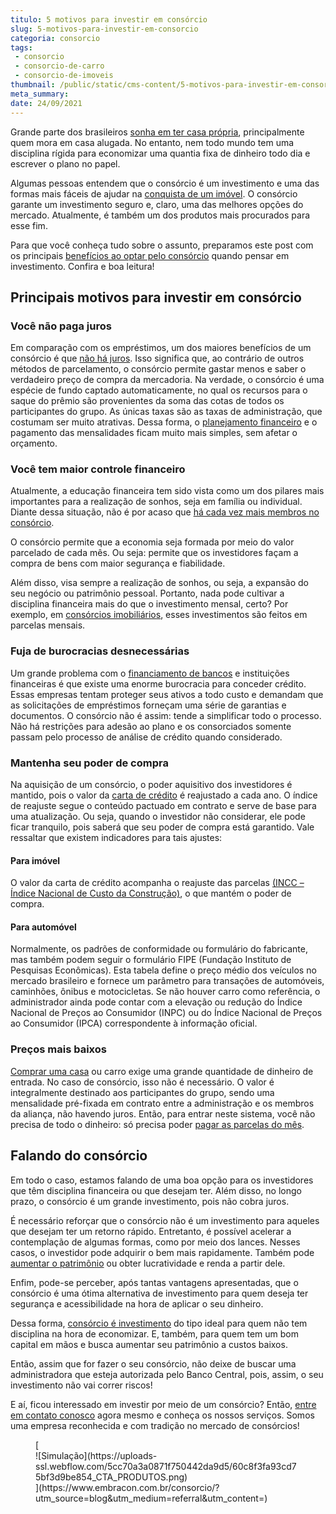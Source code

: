 ```yaml
---
titulo: 5 motivos para investir em consórcio
slug: 5-motivos-para-investir-em-consorcio
categoria: consorcio
tags:
 - consorcio
 - consorcio-de-carro
 - consorcio-de-imoveis
thumbnail: /public/static/cms-content/5-motivos-para-investir-em-consorcio.jpg
meta_summary: 
date: 24/09/2021
---
```

Grande parte dos brasileiros [sonha em ter casa própria](https://www.embracon.com.br/blog/o-que-analisar-antes-de-comprar-um-imovel), principalmente quem mora em casa alugada. No entanto, nem todo mundo tem uma disciplina rígida para economizar uma quantia fixa de dinheiro todo dia e escrever o plano no papel.

Algumas pessoas entendem que o consórcio é um investimento e uma das formas mais fáceis de ajudar na [conquista de um imóvel](https://www.embracon.com.br/blog/como-fazer-um-consorcio-de-imoveis-ainda-em-2021). O consórcio garante um investimento seguro e, claro, uma das melhores opções do mercado. Atualmente, é também um dos produtos mais procurados para esse fim.

Para que você conheça tudo sobre o assunto, preparamos este post com os principais [benefícios ao optar pelo consórcio](https://www.embracon.com.br/conhecaoconsorcio/quais-sao-as-vantagens-do-consorcio) quando pensar em investimento. Confira e boa leitura!

Principais motivos para investir em consórcio 
----------------------------------------------

### Você não paga juros 

Em comparação com os empréstimos, um dos maiores benefícios de um consórcio é que [não há juros](https://www.embracon.com.br/blog/parcela-de-consorcio-tem-juros). Isso significa que, ao contrário de outros métodos de parcelamento, o consórcio permite gastar menos e saber o verdadeiro preço de compra da mercadoria. Na verdade, o consórcio é uma espécie de fundo captado automaticamente, no qual os recursos para o saque do prêmio são provenientes da soma das cotas de todos os participantes do grupo. As únicas taxas são as taxas de administração, que costumam ser muito atrativas. Dessa forma, o [planejamento financeiro](https://www.embracon.com.br/blog/planejamento-financeiro-um-guia-para-as-financas-nao-sairem-de-controle) e o pagamento das mensalidades ficam muito mais simples, sem afetar o orçamento.

### Você tem maior controle financeiro 

Atualmente, a educação financeira tem sido vista como um dos pilares mais importantes para a realização de sonhos, seja em família ou individual. Diante dessa situação, não é por acaso que [há cada vez mais membros no consórcio](https://gauchazh.clicrbs.com.br/economia/conteudo-publicitario/2018/04/consorcio-pode-ser-ate-cinco-vezes-mais-barato-que-financiamento-cjgcp23qd02f601qosgviu347.html).

O consórcio permite que a economia seja formada por meio do valor parcelado de cada mês. Ou seja: permite que os investidores façam a compra de bens com maior segurança e fiabilidade.

Além disso, visa sempre a realização de sonhos, ou seja, a expansão do seu negócio ou patrimônio pessoal. Portanto, nada pode cultivar a disciplina financeira mais do que o investimento mensal, certo? Por exemplo, em [consórcios imobiliários](https://www.embracon.com.br/blog/esse-e-o-momento-de-comprar-imoveis), esses investimentos são feitos em parcelas mensais.

### Fuja de burocracias desnecessárias 

Um grande problema com o [financiamento de bancos](https://www.embracon.com.br/blog/financiamento-ou-consorcio-o-que-e-melhor-na-compra-de-um-imovel) e instituições financeiras é que existe uma enorme burocracia para conceder crédito. Essas empresas tentam proteger seus ativos a todo custo e demandam que as solicitações de empréstimos forneçam uma série de garantias e documentos. O consórcio não é assim: tende a simplificar todo o processo. Não há restrições para adesão ao plano e os consorciados somente passam pelo processo de análise de crédito quando considerado.

### Mantenha seu poder de compra 

Na aquisição de um consórcio, o poder aquisitivo dos investidores é mantido, pois o valor da [carta de crédito](https://www.embracon.com.br/conhecaoconsorcio/o-que-e-carta-de-credito) é reajustado a cada ano. O índice de reajuste segue o conteúdo pactuado em contrato e serve de base para uma atualização. Ou seja, quando o investidor não considerar, ele pode ficar tranquilo, pois saberá que seu poder de compra está garantido. Vale ressaltar que existem indicadores para tais ajustes:

#### Para imóvel 

O valor da carta de crédito acompanha o reajuste das parcelas [(INCC – Índice Nacional de Custo da Construção)](https://www.embracon.com.br/blog/incc-e-ipca-por-que-eles-sao-tao-importantes-no-consorcio), o que mantém o poder de compra.

#### ‍Para automóvel 

Normalmente, os padrões de conformidade ou formulário do fabricante, mas também podem seguir o formulário FIPE (Fundação Instituto de Pesquisas Econômicas). Esta tabela define o preço médio dos veículos no mercado brasileiro e fornece um parâmetro para transações de automóveis, caminhões, ônibus e motocicletas. Se não houver carro como referência, o administrador ainda pode contar com a elevação ou redução do Índice Nacional de Preços ao Consumidor (INPC) ou do Índice Nacional de Preços ao Consumidor (IPCA) correspondente à informação oficial.

### Preços mais baixos 

[Comprar uma casa](https://www.embracon.com.br/imoveis/consorcio-para-comprar-casa) ou carro exige uma grande quantidade de dinheiro de entrada. No caso de consórcio, isso não é necessário. O valor é integralmente destinado aos participantes do grupo, sendo uma mensalidade pré-fixada em contrato entre a administração e os membros da aliança, não havendo juros. Então, para entrar neste sistema, você não precisa de todo o dinheiro: só precisa poder [pagar as parcelas do mês](https://www.embracon.com.br/blog/como-calcular-as-parcelas-no-consorcio).

Falando do consórcio 
---------------------

Em todo o caso, estamos falando de uma boa opção para os investidores que têm disciplina financeira ou que desejam ter. Além disso, no longo prazo, o consórcio é um grande investimento, pois não cobra juros.

É necessário reforçar que o consórcio não é um investimento para aqueles que desejam ter um retorno rápido. Entretanto, é possível acelerar a contemplação de algumas formas, como por meio dos lances. Nesses casos, o investidor pode adquirir o bem mais rapidamente. Também pode [aumentar o patrimônio](https://www.embracon.com.br/blog/e-possivel-aumentar-o-patrimonio-saiba-aqui) ou obter lucratividade e renda a partir dele.

Enfim, pode-se perceber, após tantas vantagens apresentadas, que o consórcio é uma ótima alternativa de investimento para quem deseja ter segurança e acessibilidade na hora de aplicar o seu dinheiro.

Dessa forma, [consórcio é investimento](https://www.embracon.com.br/blog/consorcio-de-moto-bons-motivos-para-fazer-esse-investimento) do tipo ideal para quem não tem disciplina na hora de economizar. E, também, para quem tem um bom capital em mãos e busca aumentar seu patrimônio a custos baixos.

Então, assim que for fazer o seu consórcio, não deixe de buscar uma administradora que esteja autorizada pelo Banco Central, pois, assim, o seu investimento não vai correr riscos!

E aí, ficou interessado em investir por meio de um consórcio? Então, [entre em contato conosco](https://www.embracon.com.br/) agora mesmo e conheça os nossos serviços. Somos uma empresa reconhecida e com tradição no mercado de consórcios!

<figure class="w-richtext-figure-type-image w-richtext-align-center">[<div>![Simulação](https://uploads-ssl.webflow.com/5cc70a3a0871f750442da9d5/60c8f3fa93cd75bf3d9be854_CTA_PRODUTOS.png)</div>](https://www.embracon.com.br/consorcio/?utm_source=blog&utm_medium=referral&utm_content=)</figure>
